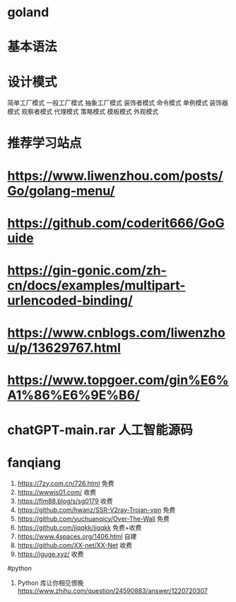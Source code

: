 # goland

# 基本语法

# 设计模式

简单工厂模式
一般工厂模式
抽象工厂模式
装饰者模式
命令模式
单例模式
装饰器模式
观察者模式
代理模式
策略模式
模板模式
外观模式

# 推荐学习站点

# https://www.liwenzhou.com/posts/Go/golang-menu/
# https://github.com/coderit666/GoGuide
# https://gin-gonic.com/zh-cn/docs/examples/multipart-urlencoded-binding/
# https://www.cnblogs.com/liwenzhou/p/13629767.html
# https://www.topgoer.com/gin%E6%A1%86%E6%9E%B6/

# chatGPT-main.rar 人工智能源码

# fanqiang

 1. https://7zy.com.cn/726.html 免费 
 2. https://wwwjs01.com/  收费 
 3. https://flm88.blog/s/sg0179 收费
 4. https://github.com/hwanz/SSR-V2ray-Trojan-vpn 免费
 5. https://github.com/yuchuanqicy/Over-The-Wall 免费
 6. https://github.com/jjqqkk/jjqqkk 免费+收费
 7. https://www.4spaces.org/1406.html 自建
 8. https://github.com/XX-net/XX-Net 收费
 9. https://iguge.xyz/ 收费

#python
1. Python 库让你相见恨晚 https://www.zhihu.com/question/24590883/answer/1220720307
